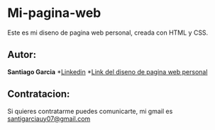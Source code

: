 # Mi-pagina-web
Este es mi diseno de pagina web personal, creada con HTML y CSS.

## Autor: 
**Santiago Garcia**
*[Linkedin](https://www.linkedin.com/in/santiago-garc%C3%ADa-garc%C3%ADa-a83369226/)
*[Link del diseno de pagina web personal](https://mipaginaxweb.netlify.app/#)

## Contratacion:
Si quieres contratarme puedes comunicarte, mi gmail es santigarciauy07@gmail.com
